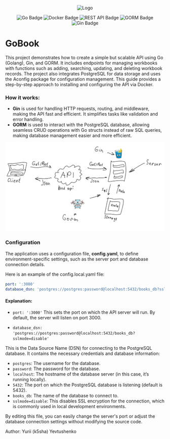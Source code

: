 <p align="center">
  <img src="https://github.com/k5sha/goBook/blob/master/media/logo.png2" alt="Logo" width="256"/>
</p>

<div align="center">
  
  ![Go Badge](https://img.shields.io/badge/Go-00ADD8?style=for-the-badge&logo=go&logoColor=white)
  ![Docker Badge](https://img.shields.io/badge/Docker-2496ED?style=for-the-badge&logo=docker&logoColor=white)
  ![REST API Badge](https://img.shields.io/badge/REST_API-34B7B1?style=for-the-badge&logo=swagger&logoColor=white)
  ![GORM Badge](https://img.shields.io/badge/GORM-00A9E0?style=for-the-badge&logo=gorm&logoColor=white)
  ![Gin Badge](https://img.shields.io/badge/Gin-8B8B00?style=for-the-badge&logo=gin&logoColor=white)
</div >

# GoBook
This project demonstrates how to create a simple but scalable API using Go (Golang), Gin, and GORM. 
It includes endpoints for managing workbooks with functions such as adding, searching, updating, and deleting workbook records. 
The project also integrates PostgreSQL for data storage and uses the Aconfig package for configuration management. 
This guide provides a step-by-step approach to installing and configuring the API via Docker.

### How it works:
- **Gin** is used for handling HTTP requests, routing, and middleware, making the API fast and efficient. It simplifies tasks like validation and error handling.
- **GORM** is used to interact with the PostgreSQL database, allowing seamless CRUD operations with Go structs instead of raw SQL queries, making database management easier and more efficient.
<p align="center">
  <img src="https://github.com/k5sha/goBook/blob/master/media/how.jpg" alt="How work" width="726"/>
</p>

### Configuration
The application uses a configuration file, **config.yaml**, to define environment-specific settings, such as the server port and database connection details.

Here is an example of the config.local.yaml file:
```yaml
port: ':3000'
database_dsn: 'postgres://postgres:password@localhost:5432/books_db?sslmode=disable'
```
#### Explanation:
- `port: ':3000'`
This sets the port on which the API server will run. By default, the server will listen on port 3000.

- `database_dsn: 'postgres://postgres:password@localhost:5432/books_db?sslmode=disable'`
  
This is the Data Source Name (DSN) for connecting to the PostgreSQL database. It contains the necessary credentials and database information:

- `postgres`: The username for the database.
- `password`: The password for the database.
- `localhost`: The hostname of the database server (in this case, it’s running locally).
- `5432`: The port on which the PostgreSQL database is listening (default is 5432).
- `books_db`: The name of the database to connect to.
- `sslmode=disable`: This disables SSL encryption for the connection, which is commonly used in local development environments.
  
By editing this file, you can easily change the server's port or adjust the database connection settings without modifying the source code.

Author:
Yurii (k5sha) Yevtushenko
